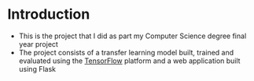 # Introduction
- This is the project that I did as part my Computer Science degree final year project
- The project consists of a transfer learning model built, trained and evaluated using the [TensorFlow](https://www.ternsorflow.org) platform and a web application built using Flask 
